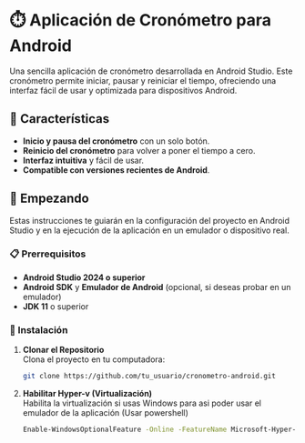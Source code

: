 # ⏱️ Aplicación de Cronómetro para Android

Una sencilla aplicación de cronómetro desarrollada en Android Studio. Este cronómetro permite iniciar, pausar y reiniciar el tiempo, ofreciendo una interfaz fácil de usar y optimizada para dispositivos Android.

## 📱 Características

- **Inicio y pausa del cronómetro** con un solo botón.
- **Reinicio del cronómetro** para volver a poner el tiempo a cero.
- **Interfaz intuitiva** y fácil de usar.
- **Compatible con versiones recientes de Android**.

## 🚀 Empezando

Estas instrucciones te guiarán en la configuración del proyecto en Android Studio y en la ejecución de la aplicación en un emulador o dispositivo real.

### 📋 Prerrequisitos

- **Android Studio 2024 o superior**
- **Android SDK** y **Emulador de Android** (opcional, si deseas probar en un emulador)
- **JDK 11** o superior

### 🔧 Instalación

1. **Clonar el Repositorio**  
   Clona el proyecto en tu computadora:
   ```bash
   git clone https://github.com/tu_usuario/cronometro-android.git
2. **Habilitar Hyper-v (Virtualización)**  
   Habilita la virtualización si usas Windows para asi poder usar el emulador de la aplicación (Usar powershell)
   ```bash
   Enable-WindowsOptionalFeature -Online -FeatureName Microsoft-Hyper-V -All
